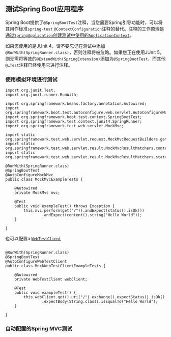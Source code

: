 ## 测试Spring Boot应用程序

Spring Boot提供了`@SpringBootTest`注释，当您需要Spring引导功能时，可以将其用作标准`spring-test` `@ContextConfiguration`注释的替代。注释的工作原理是 [通过`SpringApplication`创建测试中使用的`ApplicationContext`](https://www.springcloud.cc/spring-boot.html#boot-features-testing-spring-boot-applications-detecting-config)。

如果您使用的是JUnit 4，请不要忘记在测试中添加`@RunWith(SpringRunner.class)`，否则注释将被忽略。如果您正在使用JUnit 5，则无需将等效的`@ExtendWith(SpringExtension)`添加为`@SpringBootTest`，而其他`@…Test`注释已经使用它进行注释。

### 使用模拟环境进行测试

```
import org.junit.Test;
import org.junit.runner.RunWith;

import org.springframework.beans.factory.annotation.Autowired;
import org.springframework.boot.test.autoconfigure.web.servlet.AutoConfigureMockMvc;
import org.springframework.boot.test.context.SpringBootTest;
import org.springframework.test.context.junit4.SpringRunner;
import org.springframework.test.web.servlet.MockMvc;

import static org.springframework.test.web.servlet.request.MockMvcRequestBuilders.get;
import static org.springframework.test.web.servlet.result.MockMvcResultMatchers.content;
import static org.springframework.test.web.servlet.result.MockMvcResultMatchers.status;

@RunWith(SpringRunner.class)
@SpringBootTest
@AutoConfigureMockMvc
public class MockMvcExampleTests {

	@Autowired
	private MockMvc mvc;

	@Test
	public void exampleTest() throws Exception {
		this.mvc.perform(get("/")).andExpect(status().isOk())
				.andExpect(content().string("Hello World"));
	}

}
```

也可以配置a [`WebTestClient`](https://docs.spring.io/spring/docs/5.1.3.RELEASE/spring-framework-reference/testing.html#webtestclient-tests)

```

@RunWith(SpringRunner.class)
@SpringBootTest
@AutoConfigureWebTestClient
public class MockWebTestClientExampleTests {

	@Autowired
	private WebTestClient webClient;

	@Test
	public void exampleTest() {
		this.webClient.get().uri("/").exchange().expectStatus().isOk()
				.expectBody(String.class).isEqualTo("Hello World");
	}

}
```

### 自动配置的Spring MVC测试